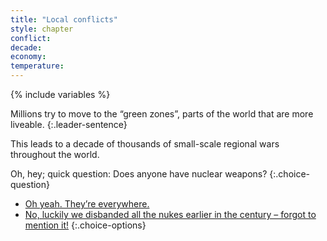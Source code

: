 ```yaml
---
title: "Local conflicts"
style: chapter
conflict: 
decade: 
economy: 
temperature: 
---
```


{% include variables %}

Millions try to move to the “green zones”, parts of the world that are more liveable. 
{:.leader-sentence}

This leads to a decade of thousands of small-scale regional wars throughout the world.

Oh, hey; quick question: Does anyone have nuclear weapons?
{:.choice-question}

- [Oh yeah. They’re everywhere.](chapter_nukes.html)
- [No, luckily we disbanded all the nukes earlier in the century – forgot to mention it!](chapter_small-scale-conflict.html)
{:.choice-options}
